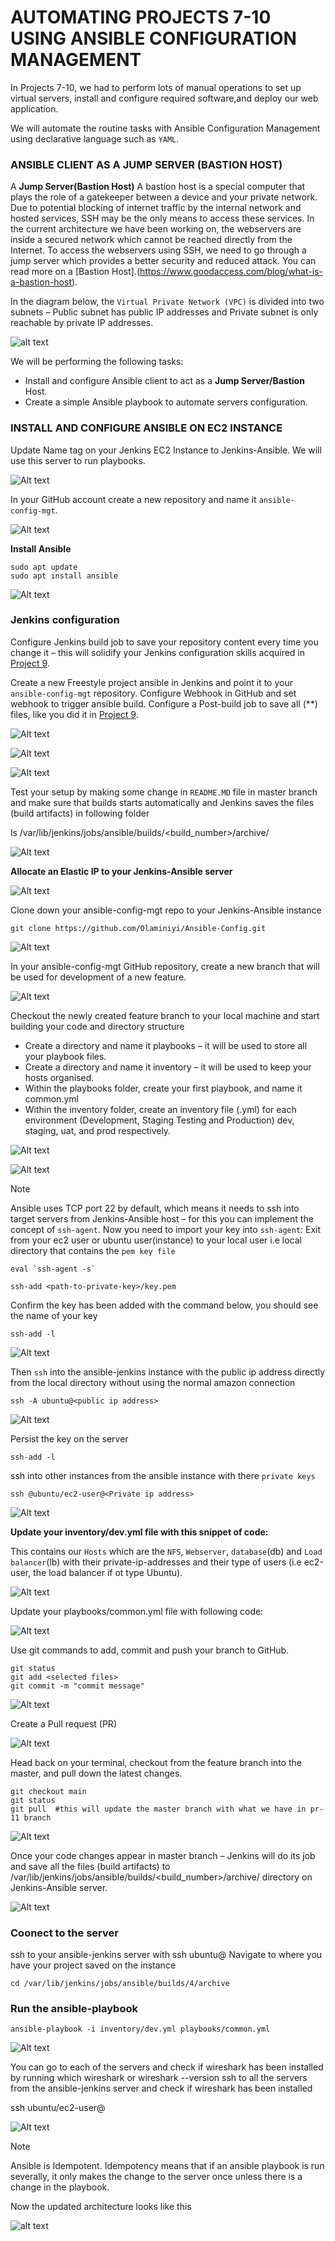 # AUTOMATING PROJECTS 7-10 USING ANSIBLE CONFIGURATION MANAGEMENT

In Projects 7-10, we had to perform lots of manual operations to set up virtual servers, install and configure required software,and deploy our web application.

We will automate the routine tasks with Ansible Configuration Management using declarative language such as `YAML`.

### ANSIBLE CLIENT AS A JUMP SERVER (BASTION HOST)

A **Jump Server(Bastion Host)** A bastion host is a special computer that plays the role of a gatekeeper between a device and your private network. Due to potential blocking of internet traffic by the internal network and hosted services, SSH may be the only means to access these services. In the current architecture we have been working on, the webservers are inside a secured network which cannot be reached directly from the Internet. To access the webservers using SSH, we need to go through a jump server which provides a better security and reduced attack. You can read more on a [Bastion Host].(https://www.goodaccess.com/blog/what-is-a-bastion-host).

In the diagram below, the `Virtual Private Network (VPC)` is divided into two subnets – Public subnet has public IP addresses and Private subnet is only reachable by private IP addresses.

![alt text](images/bastion.png)

We will be performing the following tasks:

- Install and configure Ansible client to act as a **Jump Server/Bastion** Host.
- Create a simple Ansible playbook to automate servers configuration.

### INSTALL AND CONFIGURE ANSIBLE ON EC2 INSTANCE

Update Name tag on your Jenkins EC2 Instance to Jenkins-Ansible. We will use this server to run playbooks.

![Alt text](images/11.1.png)

In your GitHub account create a new repository and name it `ansible-config-mgt`.

![Alt text](images/11.2.png)

**Install Ansible**
```
sudo apt update
sudo apt install ansible
```
![Alt text](images/11.3.png)

### Jenkins configuration

Configure Jenkins build job to save your repository content every time you change it – this will solidify your Jenkins configuration skills acquired in [Project 9](https://github.com/Olaminiyi/Project-9).

Create a new Freestyle project ansible in Jenkins and point it to your `ansible-config-mgt` repository.
Configure Webhook in GitHub and set webhook to trigger ansible build.
Configure a Post-build job to save all (**) files, like you did it in [Project 9](https://github.com/Olaminiyi/Project-9).

![Alt text](images/11.4.png)

![Alt text](images/11.5.png)

![Alt text](images/11.6.png)

Test your setup by making some change in `README.MD` file in master branch and make sure that builds starts automatically and Jenkins saves the files (build artifacts) in following folder

ls /var/lib/jenkins/jobs/ansible/builds/<build_number>/archive/

![Alt text](images/11.7.png)

**Allocate an Elastic IP to your Jenkins-Ansible server** 

![Alt text](images/11.8.png)

Clone down your ansible-config-mgt repo to your Jenkins-Ansible instance
```
git clone https://github.com/Olaminiyi/Ansible-Config.git
```

![Alt text](images/11.9.png)

In your ansible-config-mgt GitHub repository, create a new branch that will be used for development of a new feature.

![Alt text](images/11.10.png)

Checkout the newly created feature branch to your local machine and start building your code and directory structure

- Create a directory and name it playbooks – it will be used to store all your playbook files.
- Create a directory and name it inventory – it will be used to keep your hosts organised.
- Within the playbooks folder, create your first playbook, and name it common.yml
- Within the inventory folder, create an inventory file (.yml) for each environment (Development, Staging Testing and Production) dev, staging, uat, and prod respectively.

![Alt text](images/11.11.png)

![Alt text](images/11.12.png)

> [!NOTE]
> Ansible uses TCP port 22 by default, which means it needs to ssh into target servers from Jenkins-Ansible host – for this you can implement the concept of `ssh-agent`. Now you need to import your key into `ssh-agent`:
Exit from your ec2 user or ubuntu user(instance) to your local user i.e local directory that contains the `pem key file`
```
eval `ssh-agent -s`
```   
```   
ssh-add <path-to-private-key>/key.pem
```
Confirm the key has been added with the command below, you should see the name of your key
```    
ssh-add -l
```
![Alt text](images/11.14.png) 
 
Then `ssh` into the ansible-jenkins instance with the public ip address directly from the local directory without using the normal amazon connection

``` 
ssh -A ubuntu@<public ip address>
```
![Alt text](images/11.13.png)
    
Persist the key on the server 
```       
ssh-add -l
```
ssh into other instances from the ansible instance with there `private keys`
```  
ssh @ubuntu/ec2-user@<Private ip address>
```
   
![Alt text](images/11.15.png) 

**Update your inventory/dev.yml file with this snippet of code:**

This contains our `Hosts` which are the `NFS`, `Webserver`, `database`(db) and `Load balancer`(lb) with their private-ip-addresses and their type of users (i.e ec2-user, the load balancer if ot type Ubuntu).


![Alt text](images/11.16.png)

Update your playbooks/common.yml file with following code:

![Alt text](images/11.17.png)

Use git commands to add, commit and push your branch to GitHub.
```
git status
git add <selected files>
git commit -m "commit message"
```
![Alt text](images/11.18.png)

Create a Pull request (PR)

![Alt text](images/11.19.png)

Head back on your terminal, checkout from the feature branch into the master, and pull down the latest changes.
```
git checkout main
git status 
git pull  #this will update the master branch with what we have in pr-11 branch
```
![Alt text](images/11.21.png)

Once your code changes appear in master branch – Jenkins will do its job and save all the files (build artifacts) to /var/lib/jenkins/jobs/ansible/builds/<build_number>/archive/ directory on Jenkins-Ansible server.

![Alt text](images/11.20.png)

### Coonect to the server
ssh to your ansible-jenkins server with ssh ubuntu@<private ip address>
Navigate to where you have your project saved on the instance
```
cd /var/lib/jenkins/jobs/ansible/builds/4/archive
```

### Run the ansible-playbook
```
ansible-playbook -i inventory/dev.yml playbooks/common.yml
```   
![Alt text](images/11.24.png)

You can go to each of the servers and check if wireshark has been installed by running which wireshark or wireshark --version
ssh to all the servers from the ansible-jenkins server and check if wireshark has been installed

ssh ubuntu/ec2-user@<private ip address>

![Alt text](images/11.25.png)

> [!Note] 
> Ansible is Idempotent. Idempotency means that if an ansible playbook is run severally, it only makes the change to the server once unless there is a change in the playbook.

Now the updated architecture looks like this

![alt text](images/ansie.png)
